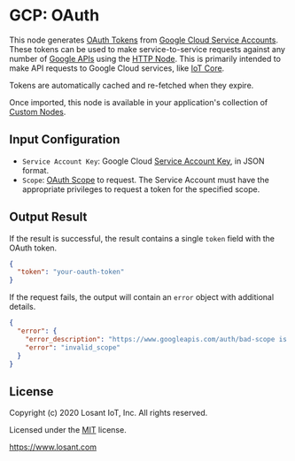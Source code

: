 # GCP: OAuth

This node generates [OAuth Tokens](https://developers.google.com/identity/protocols/OAuth2ServiceAccount) from [Google Cloud Service Accounts](https://cloud.google.com/iam/docs/creating-managing-service-accounts). These tokens can be used to make service-to-service requests against any number of [Google APIs](https://developers.google.com/apis-explorer/#p/) using the [HTTP Node](https://docs.losant.com/workflows/data/http/). This is primarily intended to make API requests to Google Cloud services, like [IoT Core](https://cloud.google.com/iot/docs/reference/rest/).

Tokens are automatically cached and re-fetched when they expire.

Once imported, this node is available in your application's collection of [Custom Nodes](https://docs.losant.com/workflows/custom-nodes/overview/).

## Input Configuration

* `Service Account Key`: Google Cloud [Service Account Key](https://cloud.google.com/iam/docs/creating-managing-service-account-keys), in JSON format.
* `Scope`: [OAuth Scope](https://developers.google.com/identity/protocols/googlescopes) to request. The Service Account must have the appropriate privileges to request a token for the specified scope.

## Output Result

If the result is successful, the result contains a single `token` field with the OAuth token.

```json
{
  "token": "your-oauth-token"
}
```

If the request fails, the output will contain an `error` object with additional details.

```json
{
  "error": {
    "error_description": "https://www.googleapis.com/auth/bad-scope is not a valid audience string.",
    "error": "invalid_scope"
  }
}
```

## License

Copyright (c) 2020 Losant IoT, Inc. All rights reserved.

Licensed under the [MIT](https://github.com/Losant/losant-templates/blob/master/LICENSE.txt) license.

https://www.losant.com
